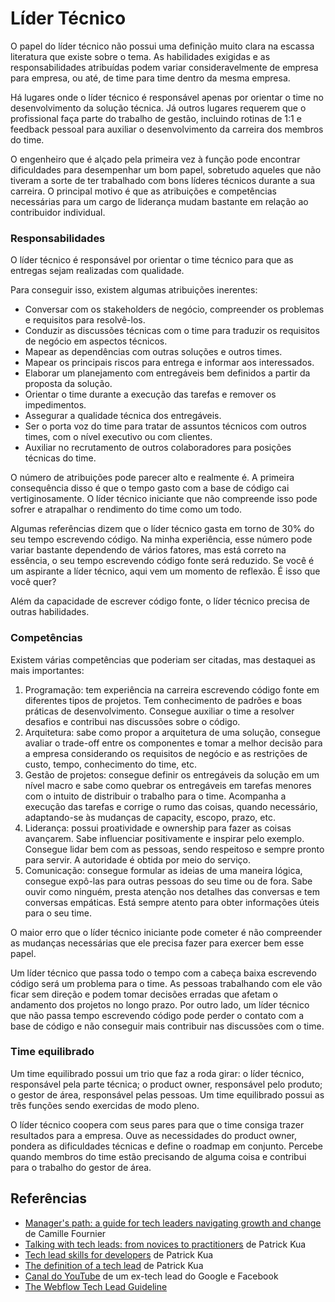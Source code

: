 # Líder Técnico

O papel do líder técnico não possui uma definição muito clara na escassa literatura que existe sobre o tema. As habilidades exigidas e as responsabilidades atribuídas podem variar consideravelmente de empresa para empresa, ou até, de time para time dentro da mesma empresa.

Há lugares onde o líder técnico é responsável apenas por orientar o time no desenvolvimento da solução técnica. Já outros lugares requerem que o profissional faça parte do trabalho de gestão, incluindo rotinas de 1:1 e feedback pessoal para auxiliar o desenvolvimento da carreira dos membros do time.

O engenheiro que é alçado pela primeira vez à função pode encontrar dificuldades para desempenhar um bom papel, sobretudo aqueles que não tiveram a sorte de ter trabalhado com bons líderes técnicos durante a sua carreira. O principal motivo é que as atribuições e competências necessárias para um cargo de liderança mudam bastante em relação ao contribuidor individual.

### Responsabilidades 

O líder técnico é responsável por orientar o time técnico para que as entregas sejam realizadas com qualidade.

Para conseguir isso, existem algumas atribuições inerentes:

- Conversar com os stakeholders de negócio, compreender os problemas e requisitos para resolvê-los. 
- Conduzir as discussões técnicas com o time para traduzir os requisitos de negócio  em aspectos técnicos. 
- Mapear as dependências com outras soluções e outros times. 
- Mapear os principais riscos para entrega e informar aos interessados. 
- Elaborar um planejamento com entregáveis bem definidos a partir da proposta da solução. 
- Orientar o time durante a execução das tarefas e remover os impedimentos. 
- Assegurar a qualidade técnica dos entregáveis.
- Ser o porta voz do time para tratar de assuntos técnicos com outros times, com o nível executivo ou com clientes.
- Auxiliar no recrutamento de outros colaboradores para posições técnicas do time. 

O número de atribuições pode parecer alto e realmente é. A primeira consequência disso é que o tempo gasto com a base de código cai vertiginosamente. O líder técnico iniciante que não compreende isso pode sofrer e atrapalhar o rendimento do time como um todo.

Algumas referências dizem que o líder técnico gasta em torno de 30% do seu tempo escrevendo código. Na minha experiência, esse número pode variar bastante dependendo de vários fatores, mas está correto na essência, o seu tempo escrevendo código fonte será reduzido. Se você é um aspirante a líder técnico, aqui vem um momento de reflexão. É isso que você quer?

Além da capacidade de escrever código fonte, o líder técnico precisa de outras habilidades.

### Competências

Existem várias competências que poderiam ser citadas, mas destaquei as mais importantes:

1. Programação: tem experiência na carreira escrevendo código fonte em diferentes tipos de projetos. Tem conhecimento de padrões e boas práticas de desenvolvimento. Consegue auxiliar o time a resolver desafios e contribui nas discussões sobre o código.
2. Arquitetura: sabe como propor a arquitetura de uma solução, consegue avaliar o trade-off entre os componentes e tomar a melhor decisão para a empresa considerando os requisitos de negócio e as restrições de custo, tempo, conhecimento do time, etc.
3. Gestão de projetos: consegue definir os entregáveis da solução em um nível macro e sabe como quebrar os entregáveis em tarefas menores com o intuito de distribuir o trabalho para o time. Acompanha a execução das tarefas e corrige o rumo das coisas, quando necessário, adaptando-se às mudanças de capacity, escopo, prazo, etc.
4. Liderança: possui proatividade e ownership para fazer as coisas avançarem. Sabe influenciar positivamente e inspirar pelo exemplo. Consegue lidar bem com as pessoas, sendo respeitoso e sempre pronto para servir. A autoridade é obtida por meio do serviço.
5. Comunicação: consegue formular as ideias de uma maneira lógica, consegue expô-las para outras pessoas do seu time ou de fora. Sabe ouvir como ninguém, presta atenção nos detalhes das conversas e tem conversas empáticas. Está sempre atento para obter informações úteis para o seu time.

O maior erro que o líder técnico iniciante pode cometer é não compreender as mudanças necessárias que ele precisa fazer para exercer bem esse papel.

Um líder técnico que passa todo o tempo com a cabeça baixa escrevendo código será um problema para o time. As pessoas trabalhando com ele vão ficar sem direção e podem tomar decisões erradas que afetam o andamento dos projetos no longo prazo. Por outro lado, um líder técnico que não passa tempo escrevendo código pode perder o contato com a base de código e não conseguir mais contribuir nas discussões com o time.

### Time equilibrado

Um time equilibrado possui um trio que faz a roda girar: o líder técnico, responsável pela parte técnica; o product owner, responsável pelo produto; o gestor de área, responsável pelas pessoas. Um time equilibrado possui as três funções sendo exercidas de modo pleno.

O líder técnico coopera com seus pares para que o time consiga trazer resultados para a empresa. Ouve as necessidades do product owner, pondera as dificuldades técnicas e define o roadmap em conjunto. Percebe quando membros do time estão precisando de alguma coisa e contribui para o trabalho do gestor de área.

## Referências

- [Manager's path: a guide for tech leaders navigating growth and change](https://www.amazon.com.br/Manager%60s-Path-Camille-Fournier/dp/1491973897) de Camille Fournier
- [Talking with tech leads: from novices to practitioners](https://www.amazon.com.br/Talking-Tech-Leads-Novices-Practitioners/dp/150581748X) de Patrick Kua
- [Tech lead skills for developers](https://www.thoughtworks.com/pt/talks/tech-lead-skills-for-developers) de Patrick Kua
- [The definition of a tech lead](https://www.patkua.com/blog/the-definition-of-a-tech-lead/) de Patrick Kua
- [Canal do YouTube](https://www.youtube.com/c/TechLead) de um ex-tech lead do Google e Facebook
- [The Webflow Tech Lead Guideline](https://github.com/webflow/leadership/blob/master/tech_lead.md)
